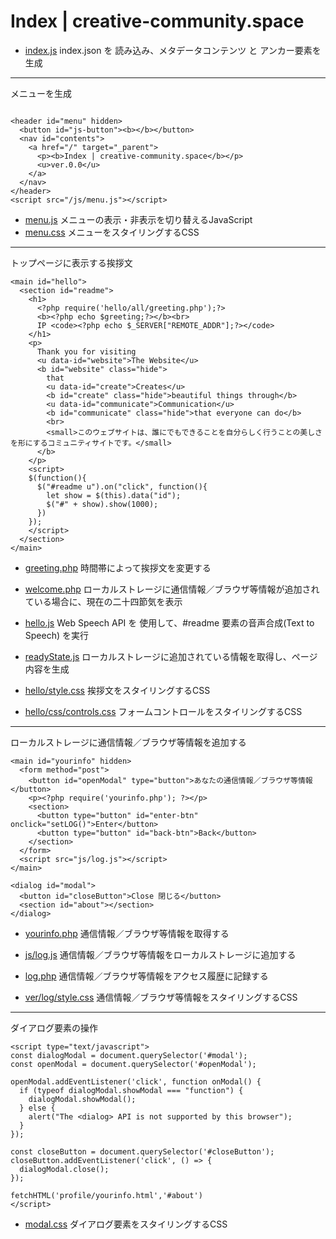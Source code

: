 # Index | creative-community.space

* [index.js](js/index.js)
index.json を 読み込み、メタデータコンテンツ と アンカー要素を生成

***


メニューを生成
```

<header id="menu" hidden>
  <button id="js-button"><b></b></button>
  <nav id="contents">
    <a href="/" target="_parent">
      <p><b>Index | creative-community.space</b></p>
      <u>ver.0.0</u>
    </a>
  </nav>
</header>
<script src="/js/menu.js"></script>
```

* [menu.js](js/menu.js)
メニューの表示・非表示を切り替えるJavaScript
* [menu.css](css/menu.css)
メニューをスタイリングするCSS

---

トップページに表示する挨拶文
```
<main id="hello">
  <section id="readme">
    <h1>
      <?php require('hello/all/greeting.php');?>
      <b><?php echo $greeting;?></b><br>
      IP <code><?php echo $_SERVER["REMOTE_ADDR"];?></code>
    </h1>
    <p>
      Thank you for visiting
      <u data-id="website">The Website</u>
      <b id="website" class="hide">
        that
        <u data-id="create">Creates</u>
        <b id="create" class="hide">beautiful things through</b>
        <u data-id="communicate">Communication</u>
        <b id="communicate" class="hide">that everyone can do</b>
        <br>
        <small>このウェブサイトは、誰にでもできることを自分らしく行うことの美しさを形にするコミュニティサイトです。</small>
      </b>
    </p>
    <script>
    $(function(){
      $("#readme u").on("click", function(){
        let show = $(this).data("id");
        $("#" + show).show(1000);
      })
    });
    </script>
  </section>
</main>
```

* [greeting.php](hello/all/greeting.php)
時間帯によって挨拶文を変更する
* [welcome.php](hello/welcome.php)
ローカルストレージに通信情報／ブラウザ等情報が追加されている場合に、現在の二十四節気を表示


* [hello.js](js/hello.js)
Web Speech API を 使用して、#readme 要素の音声合成(Text to Speech) を実行
* [readyState.js](readyState.js)
ローカルストレージに追加されている情報を取得し、ページ内容を生成

* [hello/style.css](hello/style.css)
挨拶文をスタイリングするCSS
* [hello/css/controls.css](hello/css/controls.css)
フォームコントロールをスタイリングするCSS

---

ローカルストレージに通信情報／ブラウザ等情報を追加する
```
<main id="yourinfo" hidden>
  <form method="post">
    <button id="openModal" type="button">あなたの通信情報／ブラウザ等情報</button>
    <p><?php require('yourinfo.php'); ?></p>
    <section>
      <button type="button" id="enter-btn" onclick="setLOG()">Enter</button>
      <button type="button" id="back-btn">Back</button>
    </section>
  </form>
  <script src="js/log.js"></script>
</main>

<dialog id="modal">
  <button id="closeButton">Close 閉じる</button>
  <section id="about"></section>
</dialog>
```

* [yourinfo.php](profile/yourinfo.php)
通信情報／ブラウザ等情報を取得する
* [js/log.js](js/log.js)
通信情報／ブラウザ等情報をローカルストレージに追加する
* [log.php](log.php)
通信情報／ブラウザ等情報をアクセス履歴に記録する

* [ver/log/style.css](ver/log/style.css)
通信情報／ブラウザ等情報をスタイリングするCSS


***

ダイアログ要素の操作
```
<script type="text/javascript">
const dialogModal = document.querySelector('#modal');
const openModal = document.querySelector('#openModal');

openModal.addEventListener('click', function onModal() {
  if (typeof dialogModal.showModal === "function") {
    dialogModal.showModal();
  } else {
    alert("The <dialog> API is not supported by this browser");
  }
});

const closeButton = document.querySelector('#closeButton');
closeButton.addEventListener('click', () => {
  dialogModal.close();
});

fetchHTML('profile/yourinfo.html','#about')
</script>
```
* [modal.css](css/modal.css)
ダイアログ要素をスタイリングするCSS
